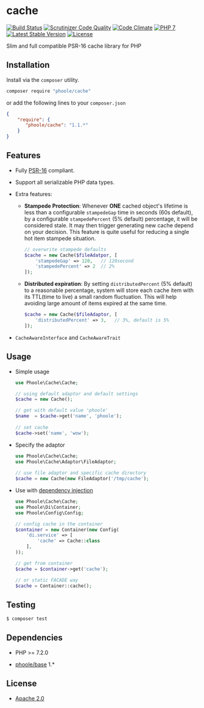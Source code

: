 # cache
[![Build Status](https://travis-ci.com/phoole/cache.svg?branch=master)](https://travis-ci.com/phoole/cache)
[![Scrutinizer Code Quality](https://scrutinizer-ci.com/g/phoole/cache/badges/quality-score.png?b=master)](https://scrutinizer-ci.com/g/phoole/cache/?branch=master)
[![Code Climate](https://codeclimate.com/github/phoole/cache/badges/gpa.svg)](https://codeclimate.com/github/phoole/cache)
[![PHP 7](https://img.shields.io/packagist/php-v/phoole/cache)](https://packagist.org/packages/phoole/cache)
[![Latest Stable Version](https://img.shields.io/github/v/release/phoole/cache)](https://packagist.org/packages/phoole/cache)
[![License](https://img.shields.io/github/license/phoole/cache)]()

Slim and full compatible PSR-16 cache library for PHP

Installation
---
Install via the `composer` utility.

```bash
composer require "phoole/cache"
```

or add the following lines to your `composer.json`

```json
{
    "require": {
       "phoole/cache": "1.1.*"
    }
}
```

Features
---

- Fully [PSR-16](https://www.php-fig.org/psr/psr-16/) compliant.

- Support all serializable PHP data types.

- Extra features:

  - **Stampede Protection**: Whenever **ONE** cached object's lifetime is less than
    a configurable `stampedeGap` time in seconds (60s default), by a configurable
    `stampedePercent` (5% default) percentage, it will be considered stale. It may
    then trigger generating new cache depend on your decision. This feature is quite
    useful for reducing a single hot item stampede situation.
    
    ```php
    // overwrite stampede defaults
    $cache = new Cache($fileAdatpor, [
        'stampedeGap' => 120,   // 120second
        'stampedePercent' => 2  // 2%
    ]);
    ```

  - **Distributed expiration**: By setting `distributedPercent` (5% default) to a 
    reasonable percentage, system will store each cache item with its TTL(time to 
    live) a small random fluctuation. This will help avoiding large amount of items
    expired at the same time.
    
    ```php
    $cache = new Cache($fileAdaptor, [
        'distributedPercent' => 3,   // 3%, default is 5%
    ]);
    ```

- `CacheAwareInterface` and `CacheAwareTrait`

Usage
--

- Simple usage

  ```php
  use Phoole\Cache\Cache;
  
  // using default adaptor and default settings
  $cache = new Cache();
  
  // get with default value 'phoole'
  $name  = $cache->get('name', 'phoole');
    
  // set cache
  $cache->set('name', 'wow');
  ```

- Specify the adaptor

  ```php
  use Phoole\Cache\Cache;
  use Phoole\Cache\Adaptor\FileAdaptor;
 
  // use file adaptor and specific cache directory 
  $cache = new Cache(new FileAdaptor('/tmp/cache');
  ```
  
- Use with [dependency injection](https://github.com/phoole/di)

  ```php
  use Phoole\Cache\Cache;
  use Phoole\Di\Container;
  use Phoole\Config\Config;
  
  // config cache in the container
  $container = new Container(new Config(
      'di.service' => [
          'cache' => Cache::class
      ],
  ));
  
  // get from container
  $cache = $container->get('cache');
  
  // or static FACADE way
  $cache = Container::cache();
  ```
  
Testing
---

```bash
$ composer test
```

Dependencies
---

- PHP >= 7.2.0

- [phoole/base](https://github.com/phoole/base) 1.*

License
---

- [Apache 2.0](https://www.apache.org/licenses/LICENSE-2.0)